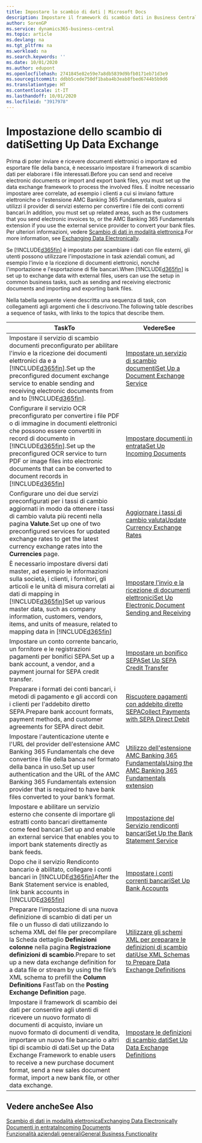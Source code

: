 ```yaml
---
title: Impostare lo scambio di dati | Microsoft Docs
description: Impostare il framework di scambio dati in Business Central.
author: SorenGP
ms.service: dynamics365-business-central
ms.topic: article
ms.devlang: na
ms.tgt_pltfrm: na
ms.workload: na
ms.search.keywords: ''
ms.date: 10/01/2020
ms.author: edupont
ms.openlocfilehash: 2741845e82e59e7a8db5839d9bfb0171eb71d3e9
ms.sourcegitcommit: ddbb5cede750df1baba4b3eab8fbed6744b5b9d6
ms.translationtype: HT
ms.contentlocale: it-IT
ms.lasthandoff: 10/01/2020
ms.locfileid: "3917978"
---
```

# <a name="setting-up-data-exchange"></a><span data-ttu-id="15ee4-103">Impostazione dello scambio di dati</span><span class="sxs-lookup"><span data-stu-id="15ee4-103">Setting Up Data Exchange</span></span>
<span data-ttu-id="15ee4-104">Prima di poter inviare e ricevere documenti elettronici o importare ed esportare file della banca, è necessario impostare il framework di scambio dati per elaborare i file interessati.</span><span class="sxs-lookup"><span data-stu-id="15ee4-104">Before you can send and receive electronic documents or import and export bank files, you must set up the data exchange framework to process the involved files.</span></span> <span data-ttu-id="15ee4-105">È inoltre necessario impostare aree correlate, ad esempio i clienti a cui si inviano fatture elettroniche o l'estensione AMC Banking 365 Fundamentals, qualora si utilizzi il provider di servizi esterno per convertire i file dei conti correnti bancari.</span><span class="sxs-lookup"><span data-stu-id="15ee4-105">In addition, you must set up related areas, such as the customers that you send electronic invoices to, or the AMC Banking 365 Fundamentals extension if you use the external service provider to convert your bank files.</span></span> <span data-ttu-id="15ee4-106">Per ulteriori informazioni, vedere [Scambio di dati in modalità elettronica](across-data-exchange.md).</span><span class="sxs-lookup"><span data-stu-id="15ee4-106">For more information, see [Exchanging Data Electronically](across-data-exchange.md).</span></span>  

 <span data-ttu-id="15ee4-107">Se [!INCLUDE[d365fin](includes/d365fin_md.md)] è impostato per scambiare i dati con file esterni, gli utenti possono utilizzare l'impostazione in task aziendali comuni, ad esempio l'invio e la ricezione di documenti elettronici, nonché l'importazione e l'esportazione di file bancari.</span><span class="sxs-lookup"><span data-stu-id="15ee4-107">When [!INCLUDE[d365fin](includes/d365fin_md.md)] is set up to exchange data with external files, users can use the setup in common business tasks, such as sending and receiving electronic documents and importing and exporting bank files.</span></span>  

 <span data-ttu-id="15ee4-108">Nella tabella seguente viene descritta una sequenza di task, con collegamenti agli argomenti che li descrivono.</span><span class="sxs-lookup"><span data-stu-id="15ee4-108">The following table describes a sequence of tasks, with links to the topics that describe them.</span></span>  

|<span data-ttu-id="15ee4-109">**Task**</span><span class="sxs-lookup"><span data-stu-id="15ee4-109">**To**</span></span>|<span data-ttu-id="15ee4-110">**Vedere**</span><span class="sxs-lookup"><span data-stu-id="15ee4-110">**See**</span></span>|  
|------------|-------------|  
|<span data-ttu-id="15ee4-111">Impostare il servizio di scambio documenti preconfigurato per abilitare l'invio e la ricezione dei documenti elettronici da e a [!INCLUDE[d365fin](includes/d365fin_md.md)].</span><span class="sxs-lookup"><span data-stu-id="15ee4-111">Set up the preconfigured document exchange service to enable sending and receiving electronic documents from and to [!INCLUDE[d365fin](includes/d365fin_md.md)].</span></span>|[<span data-ttu-id="15ee4-112">Impostare un servizio di scambio documenti</span><span class="sxs-lookup"><span data-stu-id="15ee4-112">Set Up a Document Exchange Service</span></span>](across-how-to-set-up-a-document-exchange-service.md)|  
|<span data-ttu-id="15ee4-113">Configurare il servizio OCR preconfigurato per convertire i file PDF o di immagine in documenti elettronici che possono essere convertiti in record di documento in [!INCLUDE[d365fin](includes/d365fin_md.md)].</span><span class="sxs-lookup"><span data-stu-id="15ee4-113">Set up the preconfigured OCR service to turn PDF or image files into electronic documents that can be converted to document records in [!INCLUDE[d365fin](includes/d365fin_md.md)]</span></span>|[<span data-ttu-id="15ee4-114">Impostare documenti in entrata</span><span class="sxs-lookup"><span data-stu-id="15ee4-114">Set Up Incoming Documents</span></span>](across-how-setup-income-documents.md)|  
|<span data-ttu-id="15ee4-115">Configurare uno dei due servizi preconfigurati per i tassi di cambio aggiornati in modo da ottenere i tassi di cambio valuta più recenti nella pagina **Valute**.</span><span class="sxs-lookup"><span data-stu-id="15ee4-115">Set up one of two preconfigured services for updated exchange rates to get the latest currency exchange rates into the **Currencies** page.</span></span>|[<span data-ttu-id="15ee4-116">Aggiornare i tassi di cambio valuta</span><span class="sxs-lookup"><span data-stu-id="15ee4-116">Update Currency Exchange Rates</span></span>](finance-how-update-currencies.md)|  
|<span data-ttu-id="15ee4-117">È necessario impostare diversi dati master, ad esempio le informazioni sulla società, i clienti, i fornitori, gli articoli e le unità di misura correlati ai dati di mapping in [!INCLUDE[d365fin](includes/d365fin_md.md)]</span><span class="sxs-lookup"><span data-stu-id="15ee4-117">Set up various master data, such as company information, customers, vendors, items, and units of measure, related to mapping data in [!INCLUDE[d365fin](includes/d365fin_md.md)]</span></span>|[<span data-ttu-id="15ee4-118">Impostare l'invio e la ricezione di documenti elettronici</span><span class="sxs-lookup"><span data-stu-id="15ee4-118">Set Up Electronic Document Sending and Receiving</span></span>](across-how-to-set-up-electronic-document-sending-and-receiving.md)|  
|<span data-ttu-id="15ee4-119">Impostare un conto corrente bancario, un fornitore e le registrazioni pagamenti per bonifici SEPA.</span><span class="sxs-lookup"><span data-stu-id="15ee4-119">Set up a bank account, a vendor, and a payment journal for SEPA credit transfer.</span></span>|[<span data-ttu-id="15ee4-120">Impostare un bonifico SEPA</span><span class="sxs-lookup"><span data-stu-id="15ee4-120">Set Up SEPA Credit Transfer</span></span>](finance-make-payments-with-bank-data-conversion-service-or-sepa-credit-transfer.md#setting-up-sepa-credit-transfer)|  
|<span data-ttu-id="15ee4-121">Preparare i formati dei conti bancari, i metodi di pagamento e gli accordi con i clienti per l'addebito diretto SEPA.</span><span class="sxs-lookup"><span data-stu-id="15ee4-121">Prepare bank account formats, payment methods, and customer agreements for SEPA direct debit.</span></span>|[<span data-ttu-id="15ee4-122">Riscuotere pagamenti con addebito diretto SEPA</span><span class="sxs-lookup"><span data-stu-id="15ee4-122">Collect Payments with SEPA Direct Debit</span></span>](finance-collect-payments-with-sepa-direct-debit.md)|  
|<span data-ttu-id="15ee4-123">Impostare l'autenticazione utente e l'URL del provider dell'estensione AMC Banking 365 Fundamentals che deve convertire i file della banca nel formato della banca in uso.</span><span class="sxs-lookup"><span data-stu-id="15ee4-123">Set up user authentication and the URL of the AMC Banking 365 Fundamentals extension provider that is required to have bank files converted to your bank’s format.</span></span>|[<span data-ttu-id="15ee4-124">Utilizzo dell'estensione AMC Banking 365 Fundamentals</span><span class="sxs-lookup"><span data-stu-id="15ee4-124">Using the AMC Banking 365 Fundamentals extension</span></span>](ui-extensions-amc-banking.md)|  
|<span data-ttu-id="15ee4-125">Impostare e abilitare un servizio esterno che consente di importare gli estratti conto bancari direttamente come feed bancari.</span><span class="sxs-lookup"><span data-stu-id="15ee4-125">Set up and enable an external service that enables you to import bank statements directly as bank feeds.</span></span>|[<span data-ttu-id="15ee4-126">Impostazione del Servizio rendiconti bancari</span><span class="sxs-lookup"><span data-stu-id="15ee4-126">Set Up the Bank Statement Service</span></span>](bank-how-setup-bank-statement-service.md)|  
|<span data-ttu-id="15ee4-127">Dopo che il servizio Rendiconto bancario è abilitato, collegare i conti bancari in [!INCLUDE[d365fin](includes/d365fin_md.md)]</span><span class="sxs-lookup"><span data-stu-id="15ee4-127">After the Bank Statement service is enabled, link bank accounts in [!INCLUDE[d365fin](includes/d365fin_md.md)]</span></span>|[<span data-ttu-id="15ee4-128">Impostare i conti correnti bancari</span><span class="sxs-lookup"><span data-stu-id="15ee4-128">Set Up Bank Accounts</span></span>](bank-how-setup-bank-accounts.md)|  
|<span data-ttu-id="15ee4-129">Preparare l'impostazione di una nuova definizione di scambio di dati per un file o un flusso di dati utilizzando lo schema XML del file per precompilare la Scheda dettaglio **Definizioni colonne** nella pagina **Registrazione definizioni di scambio**.</span><span class="sxs-lookup"><span data-stu-id="15ee4-129">Prepare to set up a new data exchange definition for a data file or stream by using the file’s XML schema to prefill the **Column Definitions** FastTab on the **Posting Exchange Definition** page.</span></span>|[<span data-ttu-id="15ee4-130">Utilizzare gli schemi XML per preparare le definizioni di scambio dati</span><span class="sxs-lookup"><span data-stu-id="15ee4-130">Use XML Schemas to Prepare Data Exchange Definitions</span></span>](across-how-to-use-xml-schemas-to-prepare-data-exchange-definitions.md)|  
|<span data-ttu-id="15ee4-131">Impostare il framework di scambio dei dati per consentire agli utenti di ricevere un nuovo formato di documenti di acquisto, inviare un nuovo formato di documenti di vendita, importare un nuovo file bancario o altri tipi di scambio di dati.</span><span class="sxs-lookup"><span data-stu-id="15ee4-131">Set up the Data Exchange Framework to enable users to receive a new purchase document format, send a new sales document format, import a new bank file, or other data exchange.</span></span>|[<span data-ttu-id="15ee4-132">Impostare le definizioni di scambio dati</span><span class="sxs-lookup"><span data-stu-id="15ee4-132">Set Up Data Exchange Definitions</span></span>](across-how-to-set-up-data-exchange-definitions.md)|  

## <a name="see-also"></a><span data-ttu-id="15ee4-133">Vedere anche</span><span class="sxs-lookup"><span data-stu-id="15ee4-133">See Also</span></span>  
[<span data-ttu-id="15ee4-134">Scambio di dati in modalità elettronica</span><span class="sxs-lookup"><span data-stu-id="15ee4-134">Exchanging Data Electronically</span></span>](across-data-exchange.md)  
[<span data-ttu-id="15ee4-135">Documenti in entrata</span><span class="sxs-lookup"><span data-stu-id="15ee4-135">Incoming Documents</span></span>](across-income-documents.md)  
[<span data-ttu-id="15ee4-136">Funzionalità aziendali generali</span><span class="sxs-lookup"><span data-stu-id="15ee4-136">General Business Functionality</span></span>](ui-across-business-areas.md)  
